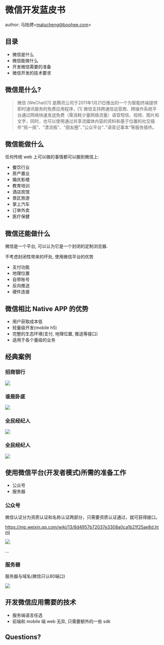 # 微信开发蓝皮书

author: 马陆骋&lt;malucheng@boohee.com&gt;

## 目录

- 微信是什么
- 微信能做什么
- 开发微信需要的准备
- 微信开发的技术要求


## 微信是什么?

> 微信 (WeChat)[1]  是腾讯公司于2011年1月21日推出的一个为智能终端提供即时通讯服务的免费应用程序，[1]  微信支持跨通信运营商、跨操作系统平台通过网络快速发送免费（需消耗少量网络流量）语音短信、视频、图片和文字，同时，也可以使用通过共享流媒体内容的资料和基于位置的社交插件“摇一摇”、“漂流瓶”、“朋友圈”、”公众平台“、”语音记事本“等服务插件。

## 微信能做什么

任何传统 web 上可以做的事情都可以搬到微信上:

- 餐饮行业
- 房产置业
- 婚庆影楼
- 教育培训
- 酒店宾馆
- 景区旅游
- 掌上汽车
- 订单外卖
- 医疗保健


## 微信还能做什么

微信是一个平台, 可以认为它是一个封闭的定制浏览器.

不考虑封闭性带来的坏处, 使用微信平台的优势

- 支付功能
- 地理位置
- 自带账号
- 反向推送
- 硬件连接

## 微信相比 Native APP 的优势

- 用户获取成本低
- 轻量级开发(mobile h5)
- 完整的生态环境(支付, 地理位置, 推送等接口)
- 适用于各个量级的业务

## 经典案例

### 招商银行

![](../assets/images/wechat-dev-blueprint/example-bank.jpg)

### 谁是卧底

![](../assets/images/wechat-dev-blueprint/example-game.jpg)

### 全民经纪人

![](../assets/images/wechat-dev-blueprint/demo-front.jpg)

### 全民经纪人

![](../assets/images/wechat-dev-blueprint/demo-admin.jpg)

## 使用微信平台(开发者模式)所需的准备工作

- 公众号
- 服务器

### 公众号

微信认证分为资质认证和名称认证两部分，只需要资质认证通过，就可获得接口。

https://mp.weixin.qq.com/wiki/13/8d4957b72037e3308a0ca1b21f25ae8d.html

![](../assets/images/wechat-dev-blueprint/authority.png)

...

### 服务器

服务器与域名(微信只认80端口)

![](../assets/images/wechat-dev-blueprint/architecture.png)

## 开发微信应用需要的技术

- 服务端语言任选
- 前端和 mobile 端 web 无异, 只需要额外的一些 sdk

## Questions?
